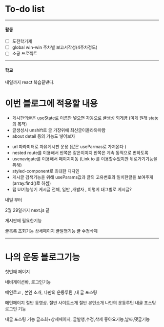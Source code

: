 # To-do list

----------------
#### 활동

- [ ] 도전학기제
- [ ] global win-win 주차별 보고서작성(4주차정도)
- [ ] 소공 프로젝트

-------------
#### 학교

내일까지 react 복습끝낸다.



# 이번 블로그에 적용할 내용

- 게시판의글은 useState로 이름만 넣으면 자동으로 글생성 되게끔 (이게 원래 state의 목적)
- 글생성시 unshift로 글 가장위에 최신글이올라와야함
- about detail 등의 기능도 넣어보자
* url 파라미터로 자유게시판 운용 (값은 useParmas로 가져온다 )
* nested route를 이용해서 반쪽은 같은이미지 반쪽은 계속 동적으로 변하도록
* usenavigate를 이용해서 페이지이동 (Link to 를 이용할수있지만 뒤로가기기능을위해)
* styled-component로 최대한 디자인
* 게시글 검색기능을 위해 useParams값과 글의 고유번호와 일치한글을 보여주게 (array.find()로 하셈)
* 탭 UI기능넣기 게시글 전체, 일반 ,개발자 , 이렇게 태그별로 게시글?

내일 부터 

2월 29일까지 next.js 끝


게시판에 필요한기능

글목록 조회기능
상세페이지
글발행기능
글 수정삭제


---------------


# 나의 운동 블로그기능

첫번째 페이지

네비게이션바, 로그인기능

메인로고  , 본인 소개, 나만의 운동루틴 ,내 글 포스팅

메인페이지
절반 동영상. 절반 사이트소개
		  절반 본인소개
		   나만의 운동루틴
		  내글 포스팅
		  로그인 기능

내글 포스팅 기능
글조회+상세페이지, 글발행,수정,삭제
좋아요기능,날짜,댓글기능






